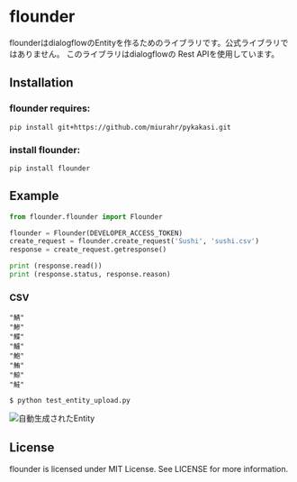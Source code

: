# flounder
flounderはdialogflowのEntityを作るためのライブラリです。公式ライブラリではありません。
このライブラリはdialogflowの Rest APIを使用しています。

## Installation

### flounder requires:

```
pip install git+https://github.com/miurahr/pykakasi.git
```

### install flounder:

```
pip install flounder
```

## Example

```py:test_entity_upload.py
from flounder.flounder import Flounder

flounder = Flounder(DEVELOPER_ACCESS_TOKEN)
create_request = flounder.create_request('Sushi', 'sushi.csv')
response = create_request.getresponse()

print (response.read())
print (response.status, response.reason)
```

### CSV

```text:sushi.csv
"鯖"
"鯵"
"鰈"
"鱸"
"鮑"
"鮪"
"鯨"
"鮭"
```

```
$ python test_entity_upload.py
```

![自動生成されたEntity](https://github.com/flatfisher/flounder/blob/master/entity.png)

## License
flounder is licensed under MIT License. See LICENSE for more information.
